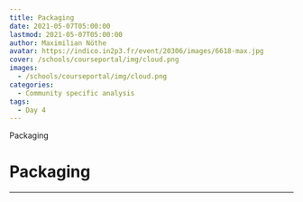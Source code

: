 ```yaml
---
title: Packaging
date: 2021-05-07T05:00:00
lastmod: 2021-05-07T05:00:00
author: Maximilian Nöthe
avatar: https://indico.in2p3.fr/event/20306/images/6618-max.jpg
cover: /schools/courseportal/img/cloud.png
images:
  - /schools/courseportal/img/cloud.png
categories:
  - Community specific analysis
tags:
  - Day 4
---
```


Packaging

<!--more-->
<!---->

<!-- Dear instructor:
* The dates at the top of this markdown (.md) document will help order the classes in the portal.
Please, if you don't need to, do not change the one that is now.
* Take into account that there is a feature in the dates: if you use a date in the future, the class will be not visible in the portal until the date you have assigned.
* You can create dedicated folders if you need to.
* But if you simply need to add some pictures, you can use the folder ../static/img/ mentioned at the top as /schools/courseportal/img/
-->

<!---->

# Packaging


---
